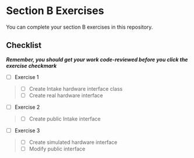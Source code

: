 # Section B Exercises
You can complete your section B exercises in this repository.

## Checklist
***Remember, you should get your work code-reviewed before you click the exercise checkmark***
* [ ] Exercise 1
> * [ ] Create Intake hardware interface class
> * [ ] Create real hardware interface
* [ ] Exercise 2
> * [ ] Create public Intake interface
* [ ] Exercise 3
> * [ ] Create simulated hardware interface
> * [ ] Modify public interface